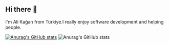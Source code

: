 ## Hi there 👋

I'm Ali Kağan from Türkiye.I really enjoy software development and helping people.

[![Anurag's GitHub stats](https://github-readme-stats.vercel.app/api?username=alikaganuyanikk)](https://github.com/anuraghazra/github-readme-stats)
![Anurag's GitHub stats](https://github-readme-stats.vercel.app/api?username=alikaganuaynikk&show_icons=true)
